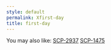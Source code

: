 ```yaml
---
style: default
permalink: Xfirst-day
title: first-day
---
```

You may also like:
[SCP-2937](http://scp-wiki.net/scp-2937)
[SCP-1475](http://scp-wiki.net/scp-1475)